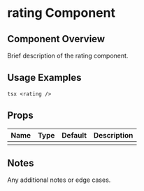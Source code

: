 # rating Component

## Component Overview

Brief description of the rating component.

## Usage Examples

`tsx
<rating />
`

## Props

| Name | Type | Default | Description |
| ---- | ---- | ------- | ----------- |
|      |      |         |             |

## Notes

Any additional notes or edge cases.
